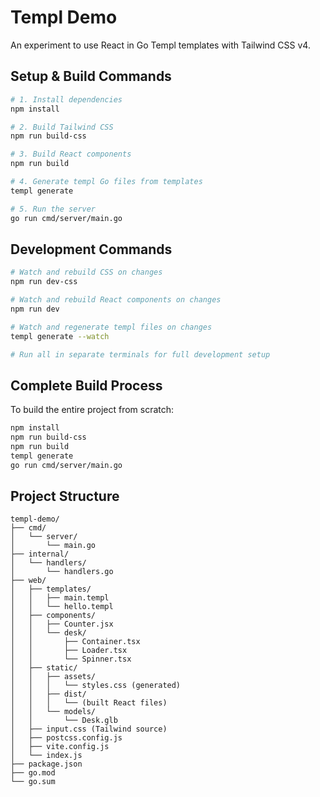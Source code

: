 # Templ Demo

An experiment to use React in Go Templ templates with Tailwind CSS v4.

## Setup & Build Commands

```bash
# 1. Install dependencies
npm install

# 2. Build Tailwind CSS
npm run build-css

# 3. Build React components
npm run build

# 4. Generate templ Go files from templates
templ generate

# 5. Run the server
go run cmd/server/main.go
```

## Development Commands

```bash
# Watch and rebuild CSS on changes
npm run dev-css

# Watch and rebuild React components on changes
npm run dev

# Watch and regenerate templ files on changes
templ generate --watch

# Run all in separate terminals for full development setup
```

## Complete Build Process

To build the entire project from scratch:

```bash
npm install
npm run build-css
npm run build
templ generate
go run cmd/server/main.go
```

## Project Structure

```
templ-demo/
├── cmd/
│   └── server/
│       └── main.go
├── internal/
│   └── handlers/
│       └── handlers.go
├── web/
│   ├── templates/
│   │   ├── main.templ
│   │   └── hello.templ
│   ├── components/
│   │   ├── Counter.jsx
│   │   └── desk/
│   │       ├── Container.tsx
│   │       ├── Loader.tsx
│   │       └── Spinner.tsx
│   ├── static/
│   │   ├── assets/
│   │   │   └── styles.css (generated)
│   │   ├── dist/
│   │   │   └── (built React files)
│   │   └── models/
│   │       └── Desk.glb
│   ├── input.css (Tailwind source)
│   ├── postcss.config.js
│   ├── vite.config.js
│   └── index.js
├── package.json
├── go.mod
└── go.sum
```
